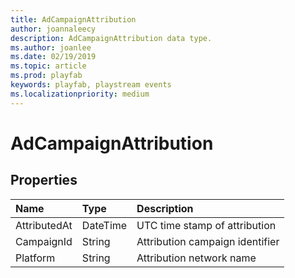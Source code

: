 ```yaml
---
title: AdCampaignAttribution
author: joannaleecy
description: AdCampaignAttribution data type.
ms.author: joanlee
ms.date: 02/19/2019
ms.topic: article
ms.prod: playfab
keywords: playfab, playstream events
ms.localizationpriority: medium
---
```


# AdCampaignAttribution

## Properties

|Name|Type|Description|
| :--------------------|:-------------------|:----------------------|
|AttributedAt|DateTime|UTC time stamp of attribution|
|CampaignId|String|Attribution campaign identifier|
|Platform|String|Attribution network name|

